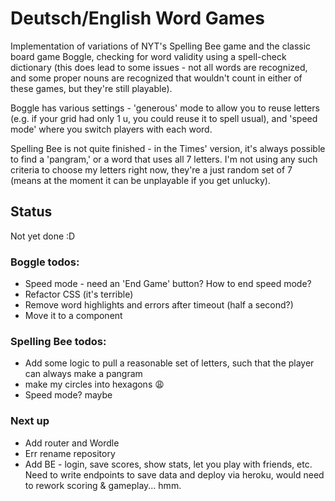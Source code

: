 # Deutsch/English Word Games

Implementation of variations of NYT's Spelling Bee game and the classic board game Boggle, checking for word validity using a spell-check dictionary (this does lead to some issues - not all words are recognized, and some proper nouns are recognized that wouldn't count in either of these games, but they're still playable).

Boggle has various settings - 'generous' mode to allow you to reuse letters (e.g. if your grid had only 1 u, you could reuse it to spell usual), and 'speed mode' where you switch players with each word.

Spelling Bee is not quite finished - in the Times' version, it's always possible to find a 'pangram,' or a word that uses all 7 letters. I'm not using any such criteria to choose my letters right now, they're a just random set of 7 (means at the moment it can be unplayable if you get unlucky).

## Status

Not yet done :D

### Boggle todos:

- Speed mode - need an 'End Game' button? How to end speed mode?
- Refactor CSS (it's terrible)
- Remove word highlights and errors after timeout (half a second?)
- Move it to a component

### Spelling Bee todos:

- Add some logic to pull a reasonable set of letters, such that the player can always make a pangram
- make my circles into hexagons :weary:
- Speed mode? maybe

### Next up

- Add router and Wordle
- Err rename repository
- Add BE - login, save scores, show stats, let you play with friends, etc. Need to write endpoints to save data and deploy via heroku, would need to rework scoring & gameplay... hmm.
